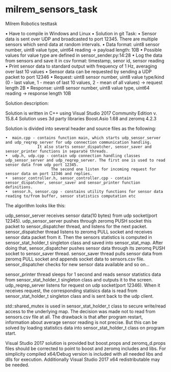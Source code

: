 # milrem_sensors_task
Milrem Robotics testtask

•	Have to compile in Windows and Linux
•	Solution in git
Task:
•	Sensor data is sent over UDP and broadcasted to port 12345. There are multiple sensors which send data at random intervals.
•	Data format: uint8 sensor number, uint8 value type, uint64 reading → payload length: 10B
•        Possible values for value type are defined in sensor_sender.py:14:28
•	Log the data from sensors and save it in csv format: timestamp, senor id, sensor reading
•	Print sensor data to standard output with frequency of 1 Hz, averaging over last 10 values
•	Sensor data can be requested by sending a UDP packet to port 12346
•        Request: uint8 sensor number, uint8 value type/kind (0 - last value, 1 - mean of last 10 values, 2 - mean of all values) → request length 2B
•        Response: uint8 sensor number, uint8 value type, uint64 reading → response length 10B

Solution description:

Solution is written in C++ using Visual Studio 2017 Community Edition v. 15.8.4
Solution uses 3d party libraries Boost.Asio 1.68 and zeromq 4.2.3

Solution is divided into several header and source files as the following:

	•  main.cpp - contains function main, which starts udp_sensor_server and udp_reqrep_server for udp connection communication handling. 
	              It also starts sensor_dispatcher, sensor_saver and sensor_printer functions in separate threads.
	•  udp.h, udp.cpp - contain udp connection handling classes udp_sensor_server and udp_reqrep_server. The first one is used to read sensor data from udp port 12345. 
	                    The second one listen for incoming request for sensor data on port 12346 and replies.
	•  sensor_controller.h, sensor_controller.cpp - contain sensor_dispatcher, sensor_saver and sensor_printer function definitions.
	•  sensor.h, sensor.cpp - constains utility functions for sensor data reading to/from buffer, sensor statistics computation etc

The algorithm looks like this:

udp_sensor_server receives sensor data(10 bytes) from udp socket(port 12345). 
udp_sensor_server pushes through zeromq PUSH socket this packet to sensor_dispatcher thread, and listens for the next packet.
sensor_dispatcher thread listens to zeromq PULL socket and receives sensor data packet from it. 
Then the sensors statistics is computed in sensor_stat_holder_t singleton class and saved into sensor_stat_map.
After doing that, sensor_dispatcher pushes sensor data through its zeromq PUSH socket to sensor_saver thread. 
sensor_saver thread pulls sensor data from zeromq PULL socket and appends socket data to sensors.csv file. 
sensor_dispatcher checks for new sensor data available and so on...

sensor_printer thread sleeps for 1 second and reads sensor statistics data from sensor_stat_holder_t singleton class and outputs it to the screen.
udp_reqrep_server listens for request on udp socket(port 12346). When it receives request, the corresponding statisics data is read from  sensor_stat_holder_t singleton class and is sent back to the udp client.

std::shared_mutex is used in sensor_stat_holder_t class to secure write/read access to the underlying map.
The decision was made not to read from sensors.csv file at all. The drawback is that after program restart, information about average sensor reading is not precise. 
But this can be solved by loading statistics data into sensor_stat_holder_t class on program start.

Visual Studio 2017 solution is provided but boost.props and zeromq_d.props files should be corrected to point to boost and zeromq includes and libs.
For simplicity compiled x64/Debug version is included with all needed libs and dlls for execution. 
Additionally Visual Studio 2017 x64 redistributable may be needed.
	
	


